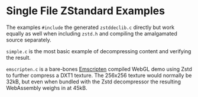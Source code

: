 # Single File ZStandard Examples

The examples `#include` the generated `zstddeclib.c` directly but work equally as well when including `zstd.h` and compiling the amalgamated source separately.

`simple.c` is the most basic example of decompressing content and verifying the result.

`emscripten.c` is a bare-bones [Emscripten](https://github.com/emscripten-core/emscripten) compiled WebGL demo using Zstd to further compress a DXT1 texture. The 256x256 texture would normally be 32kB, but even when bundled with the Zstd decompressor the resulting WebAssembly weighs in at 45kB.
